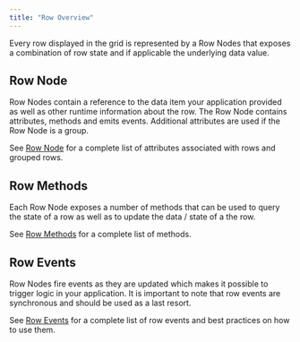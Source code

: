```yaml
---
title: "Row Overview"
---
```


Every row displayed in the grid is represented by a Row Nodes that exposes a combination of row state and if applicable the underlying data value.

## Row Node

Row Nodes contain a reference to the data item your application provided as well as other runtime information about the row. The Row Node contains attributes, methods and emits events. Additional attributes are used if the Row Node is a group. 

See [Row Node](/row-object/) for a complete list of attributes associated with rows and grouped rows.

## Row Methods

Each Row Node exposes a number of methods that can be used to query the state of a row as well as to update the data / state of a the row.

See [Row Methods](/row-methods) for a complete list of methods.

## Row Events

Row Nodes fire events as they are updated which makes it possible to trigger logic in your application. It is important to note that row events are synchronous and should be used as a last resort. 

See [Row Events](/row-events) for a complete list of row events and best practices on how to use them. 


